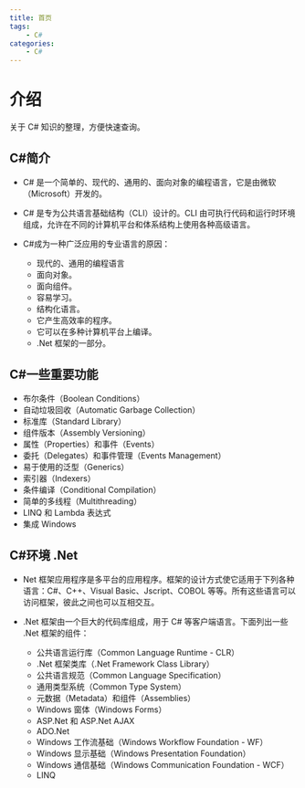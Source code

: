 ```yaml
---
title: 首页
tags:
    - C#
categories:
    - C#
---
```


# 介绍

关于 C# 知识的整理，方便快速查询。

## C#简介

-   C# 是一个简单的、现代的、通用的、面向对象的编程语言，它是由微软（Microsoft）开发的。
-   C# 是专为公共语言基础结构（CLI）设计的。CLI 由可执行代码和运行时环境组成，允许在不同的计算机平台和体系结构上使用各种高级语言。

-   C#成为一种广泛应用的专业语言的原因：
    -   现代的、通用的编程语言
    -   面向对象。
    -   面向组件。
    -   容易学习。
    -   结构化语言。
    -   它产生高效率的程序。
    -   它可以在多种计算机平台上编译。
    -   .Net 框架的一部分。

## C#一些重要功能

-   布尔条件（Boolean Conditions）
-   自动垃圾回收（Automatic Garbage Collection）
-   标准库（Standard Library）
-   组件版本（Assembly Versioning）
-   属性（Properties）和事件（Events）
-   委托（Delegates）和事件管理（Events Management）
-   易于使用的泛型（Generics）
-   索引器（Indexers）
-   条件编译（Conditional Compilation）
-   简单的多线程（Multithreading）
-   LINQ 和 Lambda 表达式
-   集成 Windows

## C#环境 .Net

-   Net 框架应用程序是多平台的应用程序。框架的设计方式使它适用于下列各种语言：C#、C++、Visual Basic、Jscript、COBOL 等等。所有这些语言可以访问框架，彼此之间也可以互相交互。

-   .Net 框架由一个巨大的代码库组成，用于 C# 等客户端语言。下面列出一些 .Net 框架的组件：
    -   公共语言运行库（Common Language Runtime - CLR）
    -   .Net 框架类库（.Net Framework Class Library）
    -   公共语言规范（Common Language Specification）
    -   通用类型系统（Common Type System）
    -   元数据（Metadata）和组件（Assemblies）
    -   Windows 窗体（Windows Forms）
    -   ASP.Net 和 ASP.Net AJAX
    -   ADO.Net
    -   Windows 工作流基础（Windows Workflow Foundation - WF）
    -   Windows 显示基础（Windows Presentation Foundation）
    -   Windows 通信基础（Windows Communication Foundation - WCF）
    -   LINQ
